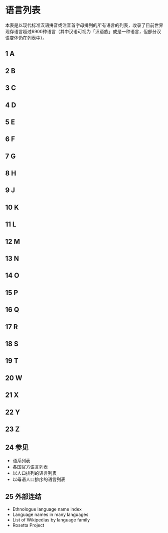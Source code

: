 # 语言列表

本表是以现代标准汉语拼音或注音首字母排列的所有语言的列表，收录了目前世界现存语言超过6900种语言（其中汉语可视为「汉语族」或是一种语言，但部分汉语变体仍在列表中）。



## 1 A



## 2 B



## 3 C



## 4 D



## 5 E



## 6 F



## 7 G



## 8 H



## 9 J



## 10 K



## 11 L



## 12 M



## 13 N



## 14 O



## 15 P



## 16 Q



## 17 R



## 18 S



## 19 T



## 20 W



## 21 X



## 22 Y



## 23 Z



## 24 参见

* 语系列表
* 各国官方语言列表
* 以人口排列的语言列表
* 以母语人口排序的语言列表



## 25 外部连结

* Ethnologue language name index
* Language names in many languages
* List of Wikipedias by language family
* Rosetta Project



